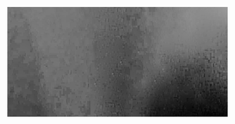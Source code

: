 ![matthewctechnology](https://github.com/matthewctechnology/matthewctechnology/blob/main/images/banner.png)

